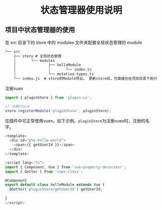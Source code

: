 
<h1 style="font-size: 30px;text-align: center">状态管理器使用说明</h1>

## 项目中状态管理器的使用
在 src 目录下的 store 中的 modules 文件夹配置全局状态管理的 module

```markdown
└── src
    ├── store # 全局状态管理
    │       └── modules
    │               ├── helloModule
    │               │       └── index.ts
    │               └── mutation-types.ts
    └── index.js  # store的Module导出， 更新store后，可直接在在项目目录下执行“yarn build:entry”, 自动生成该文件中的内容，无需手动导入
```
注册vuex
```javascript
import { pluginStore } from 'plugin-ui';

// 注册store
store.registerModule('pluginStore', pluginStore);
```
在插件中可正常使用vuex，如下示例。`pluginStore`为注册vuex时，注册的名字。
```javascript
<template>
  <div id="pte-hello-world">
    <span>{{ getUserId }}</span>
  </div>
</template>

<script lang="ts">
import { Component, Vue } from 'vue-property-decorator';
import { Getter } from 'vuex-class';

@Component
export default class helloModule extends Vue {
  @Getter('pluginStore/getUserId') getUserId;
  
}
</script>
```